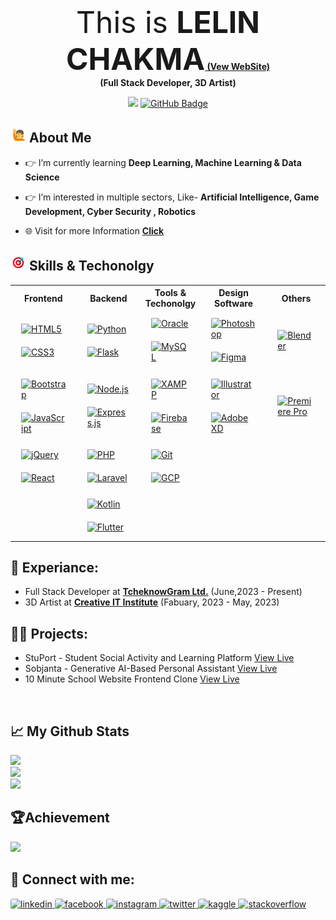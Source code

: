  
<br/>
<p align="center">
    <font size='12'>This is <strong> LELIN CHAKMA</strong></font><a href="https://lelinchakma.com" target = '_blank'><strong> (Vew WebSite) </strong></a>
    <br/>
    <span><strong> (Full Stack Developer, 3D Artist)</strong></span>
</p>

<p align="center">
    <a href="https://github.com/lelinchakma45/github-profile-views-counter"><img src="https://komarev.com/ghpvc/?username=lelinchakma45"></a>
    <a href="https://github.com/lelinchakma45?tab=followers"><img src="https://img.shields.io/github/followers/lelinchakma45?label=Followers&style=social" alt="GitHub Badge"></a>
</p>

## <img src="https://github.com/aatansen/aatansen/blob/main/img/2.gif" height="25px"/> About Me

- 👉 I’m currently learning <strong>Deep Learning, Machine Learning & Data Science</strong>

- 👉 I’m interested in multiple sectors, Like- **Artificial Intelligence, Game Development, Cyber Security , Robotics**
- 🌐 Visit for more Information <a href='https://lelinchakma.com' target='_blank'><strong>Click</strong></a>

## <img src="https://github.com/aatansen/aatansen/blob/main/img/5.gif" height="25px"/> Skills & Techonolgy

 <table width="100%" align='center'>
        <tr >
            <th align='center'>Frontend</th>
            <th>Backend</th>
            <th>Tools & Techonolgy</th>
            <th>Design Software</th>
            <th>Others</th>
        </tr>
        <tr>
            <td>
                <a href="https://en.wikipedia.org/wiki/HTML5" target="_blank"><img style="margin: 10px" src="https://profilinator.rishav.dev/skills-assets/html5-original-wordmark.svg" alt="HTML5" height="50" /></a> <a href="https://www.w3schools.com/css/" target="_blank"><img style="margin: 10px" src="https://profilinator.rishav.dev/skills-assets/css3-original-wordmark.svg" alt="CSS3" height="50" /></a>
            </td>
            <td>
                <a href="https://www.python.org/" target="_blank"><img style="margin: 10px" src="https://profilinator.rishav.dev/skills-assets/python-original.svg" alt="Python" height="40" /></a>
                <a href="https://flask.palletsprojects.com/" target="_blank"><img style="margin: 10px" src="https://profilinator.rishav.dev/skills-assets/flask.png" alt="Flask" height="50" /></a> 
            </td>
            <td>
                <a href="https://www.oracle.com/in/index.html" target="_blank"><img style="margin: 10px" src="https://profilinator.rishav.dev/skills-assets/oracle-original.svg" alt="Oracle" height="40" /></a>  
                <a href="https://www.mysql.com/" target="_blank"><img style="margin: 10px" src="https://profilinator.rishav.dev/skills-assets/mysql-original-wordmark.svg" alt="MySQL" height="50" /></a>
            </td>
            <td>
                <a href="https://www.adobe.com/in/products/photoshop.html" target="_blank"><img style="margin: 10px" src="https://profilinator.rishav.dev/skills-assets/photoshop-plain.svg" alt="Photoshop" height="40" /></a>  
                <a href="https://www.figma.com/" target="_blank"><img style="margin: 10px" src="https://profilinator.rishav.dev/skills-assets/figma-icon.svg" alt="Figma" height="40" /></a>  
            </td>
            <td>
            <a href="https://www.blender.org/" target="_blank"><img style="margin: 10px" src="https://profilinator.rishav.dev/skills-assets/blender_community_badge_white.svg" alt="Blender" height="50" /></a>
            </td>
        </tr>
        <tr>
            <td>
            <a href="https://getbootstrap.com/docs/3.4/javascript/" target="_blank"><img style="margin: 10px" src="https://profilinator.rishav.dev/skills-assets/bootstrap-plain.svg" alt="Bootstrap" height="45" /></a>   
            <a href="https://www.javascript.com/" target="_blank"><img style="margin: 10px" src="https://profilinator.rishav.dev/skills-assets/javascript-original.svg" alt="JavaScript" height="45" /></a>
            </td>
            <td>
            <a href="https://nodejs.org/" target="_blank"><img style="margin: 10px" src="https://profilinator.rishav.dev/skills-assets/nodejs-original-wordmark.svg" alt="Node.js" height="70" /></a>  
            <a href="https://expressjs.com/" target="_blank"><img style="margin: 10px" src="https://profilinator.rishav.dev/skills-assets/express-original-wordmark.svg" alt="Express.js" height="70" /></a>
            </td>
            <td>
            <a href="https://www.apachefriends.org/" target="_blank"><img style="margin: 10px" src="https://profilinator.rishav.dev/skills-assets/xampp.png" alt="XAMPP" height="40" /></a>  
            <a href="https://firebase.google.com/" target="_blank"><img style="margin: 10px" src="https://profilinator.rishav.dev/skills-assets/firebase.png" alt="Firebase" height="45" /></a>
            </td>
            <td>
            <a href="https://www.adobe.com/in/products/illustrator.html" target="_blank"><img style="margin: 10px" src="https://profilinator.rishav.dev/skills-assets/adobe_illustrator-icon.svg" alt="Illustrator" height="40" /></a>  
            <a href="https://www.adobe.com/in/products/xd.html" target="_blank"><img style="margin: 10px" src="https://profilinator.rishav.dev/skills-assets/adobexd.png" alt="Adobe XD" height="40" /></a>
            </td>
            <td>
            <a href="https://www.adobe.com/in/products/premiere.html" target="_blank"><img style="margin: 10px" src="https://profilinator.rishav.dev/skills-assets/adobepremierepro.png" alt="Premiere Pro" height="50" /></a>
            </td>
        </tr>
        <tr>
            <td>
            <a href="https://jquery.com/" target="_blank"><img style="margin: 10px" src="https://profilinator.rishav.dev/skills-assets/jquery.png" alt="jQuery" height="50" /></a> 
            <a href="https://reactjs.org/" target="_blank"><img style="margin: 10px" src="https://profilinator.rishav.dev/skills-assets/react-original-wordmark.svg" alt="React" height="50" /></a>  
            </td>
            <td>
            <a href="https://www.php.net/" target="_blank"><img style="margin: 10px" src="https://profilinator.rishav.dev/skills-assets/php-original.svg" alt="PHP" height="50" /></a>
            <a href="https://laravel.com/" target="_blank"><img style="margin: 10px" src="https://profilinator.rishav.dev/skills-assets/laravel-plain-wordmark.svg" alt="Laravel" height="50" /></a> 
            </td>
            <td>
            <a href="https://github.com/" target="_blank"><img style="margin: 10px" src="https://profilinator.rishav.dev/skills-assets/git-scm-icon.svg" alt="Git" height="40" /></a>  
            <a href="https://cloud.google.com/" target="_blank"><img style="margin: 10px" src="https://profilinator.rishav.dev/skills-assets/google_cloud-icon.svg" alt="GCP" height="45" /></a> 
            </td>
            <td>
            </td>
            <td>
            </td>
         </tr>
        <tr>
            <td>
            </td>
            <td>
            <a href="https://kotlinlang.org/" target="_blank"><img style="margin: 10px" src="https://profilinator.rishav.dev/skills-assets/kotlinlang-icon.svg" alt="Kotlin" height="40" /></a>
             <a href="https://flutter.dev/" target="_blank"><img style="margin: 10px" src="https://profilinator.rishav.dev/skills-assets/flutterio-icon.svg" alt="Flutter" height="40" /></a> 
            </td>
            <td></td>
            <td>
            </td>
            <td>
            </td>
         </tr>
     </table>

## 💼 Experiance:
- Full Stack Developer at <a href='https://www.techknowgram.com/' target='_blank'><strong>TcheknowGram Ltd.</strong></a> (June,2023 - Present)
- 3D Artist at <a href='https://www.creativeitinstitute.com/' target='_blank'><strong>Creative IT Institute</strong></a> (Fabuary, 2023 - May, 2023)

## 👨‍💻 Projects:

- StuPort - Student Social Activity and Learning Platform <a href='http://stuport.lelinchakma.com/' target='_blank'>View Live</a>
- Sobjanta - Generative AI-Based Personal Assistant <a href='https://sobjanta.ai/' target='_blank'>View Live</a>
- 10 Minute School Website Frontend Clone <a href='https://lelinchakma45.github.io/E-Learning-Ten-Minute-School-Copy/' target='_balnk'>View Live</a>



<br/>

## 📈 My Github Stats

![](https://github-readme-stats.vercel.app/api?username=lelinchakma45&theme=dark&hide_border=false&include_all_commits=false&count_private=false)<br/>
![](https://github-readme-streak-stats.herokuapp.com/?user=lelinchakma45&theme=dark&hide_border=false)<br/>
![](https://github-readme-stats.vercel.app/api/top-langs/?username=lelinchakma45&theme=dark&hide_border=false&include_all_commits=false&count_private=false&layout=compact)


## 🏆Achievement

![](https://github-profile-trophy.vercel.app/?username=lelinchakma45&theme=onestar&no-frame=true&no-bg=false&margin-w=4)

## 📱 Connect with me:

<div align="left">
    <a href="https://www.linkedin.com/in/lelinchakma45/" target="_blank">
        <img src=https://img.shields.io/badge/linkedin-%231E77B5.svg?&style=for-the-badge&logo=linkedin&logoColor=white alt=linkedin style="margin-bottom: 5px;border-radius:3px" />
    </a>
    <a href="https://www.facebook.com/lelinchakma45" target="_blank">
        <img src=https://img.shields.io/badge/facebook-%232E87FB.svg?&style=for-the-badge&logo=facebook&logoColor=white alt=facebook style="margin-bottom: 5px;border-radius:3px" />
    </a>
    <a href="https://www.instagram.com/lelinchakma45" target="_blank">
        <img src=https://img.shields.io/badge/instagram-%23000000.svg?&style=for-the-badge&logo=instagram&logoColor=white alt=instagram style="margin-bottom: 5px;border-radius:3px" />
    </a>
    <a href="https://twitter.com/lelinchakma45" target="_blank">
        <img src=https://img.shields.io/badge/twitter-%2300acee.svg?&style=for-the-badge&logo=twitter&logoColor=white alt=twitter style="margin-bottom: 5px;border-radius:3px" />
    </a>
    <a href="https://www.kaggle.com/mdshakil171" target="_blank">
        <img src=https://img.shields.io/badge/kaggle-%2344BAE8.svg?&style=for-the-badge&logo=kaggle&logoColor=white alt=kaggle style="margin-bottom: 5px;border-radius:3px" />
    </a>   
    <a href="https://stackoverflow.com/users/20929260/md-shakil" target="_blank">
        <img src=https://img.shields.io/badge/stackoverflow-%23F28032.svg?&style=for-the-badge&logo=stackoverflow&logoColor=white alt=stackoverflow style="margin-bottom: 5px;border-radius:3px" />
    </a>  
</div>
